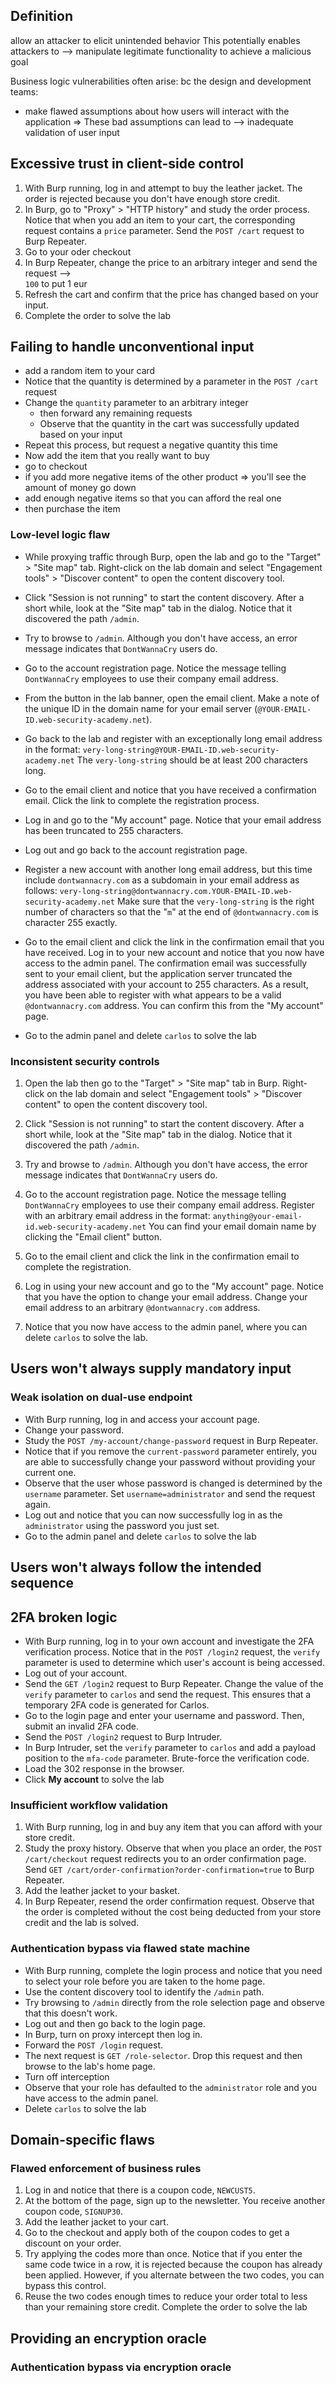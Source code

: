 ## Definition
allow an attacker to elicit unintended behavior
This potentially enables attackers to -->  manipulate legitimate functionality 
                                    to achieve a malicious goal

Business logic vulnerabilities often arise:
bc the design and development teams:
- make flawed assumptions about how users will interact with the application
  =>
   These bad assumptions can lead to -->  inadequate validation of user input

## Excessive trust in client-side control
1. With Burp running, log in and attempt to buy the leather jacket. 
   The order is rejected because you don't have enough store credit.
2. In Burp, go to "Proxy" > "HTTP history" and study the order process. 
   Notice that when you add an item to your cart, the corresponding request contains a `price` parameter. Send the `POST /cart` request to Burp Repeater.
3. Go to your oder checkout
1. In Burp Repeater, change the price to an arbitrary integer and send the request -->  
   `100` to put 1 eur
2. Refresh the cart and confirm that the price has changed based on your input.
4. Complete the order to solve the lab

## Failing to handle unconventional input
- add a random item to your card
- Notice that the quantity is determined by a parameter in the `POST /cart` request
- Change the `quantity` parameter to an arbitrary integer
	- then forward any remaining requests
	- Observe that the quantity in the cart was successfully updated based on your input
- Repeat this process, but request a negative quantity this time
- Now add the item that you really want to buy
- go to checkout
- if you add more negative items of the other product =>  you'll see the amount of money go down
- add enough negative items so that you can afford the real one
- then purchase the item

### Low-level logic flaw
- While proxying traffic through Burp, open the lab and go to the "Target" > "Site map" tab. 
  Right-click on the lab domain and select "Engagement tools" > "Discover content" to open the content discovery tool.
- Click "Session is not running" to start the content discovery. 
  After a short while, look at the "Site map" tab in the dialog. 
  Notice that it discovered the path `/admin`.
- Try to browse to `/admin`. Although you don't have access, an error message indicates that `DontWannaCry` users do.
- Go to the account registration page. 
  Notice the message telling `DontWannaCry` employees to use their company email address.
- From the button in the lab banner, open the email client. Make a note of the unique ID in the domain name for your email server (`@YOUR-EMAIL-ID.web-security-academy.net`).
- Go back to the lab and register with an exceptionally long email address in the format:
   `very-long-string@YOUR-EMAIL-ID.web-security-academy.net`
   The `very-long-string` should be at least 200 characters long.

- Go to the email client and notice that you have received a confirmation email. 
  Click the link to complete the registration process.
- Log in and go to the "My account" page. 
  Notice that your email address has been truncated to 255 characters.
- Log out and go back to the account registration page.
- Register a new account with another long email address, but this time include `dontwannacry.com` as a subdomain in your email address as follows:
  `very-long-string@dontwannacry.com.YOUR-EMAIL-ID.web-security-academy.net`
  Make sure that the `very-long-string` is the right number of characters so that the "`m`" at the end of `@dontwannacry.com` is character 255 exactly.

- Go to the email client and click the link in the confirmation email that you have received. Log in to your new account and notice that you now have access to the admin panel. The confirmation email was successfully sent to your email client, but the application server truncated the address associated with your account to 255 characters. 
  As a result, you have been able to register with what appears to be a valid `@dontwannacry.com` address. You can confirm this from the "My account" page.
- Go to the admin panel and delete `carlos` to solve the lab

### Inconsistent security controls
1. Open the lab then go to the "Target" > "Site map" tab in Burp. 
   Right-click on the lab domain and select "Engagement tools" > "Discover content" to open the content discovery tool.
2. Click "Session is not running" to start the content discovery. 
   After a short while, look at the "Site map" tab in the dialog. 
   Notice that it discovered the path `/admin`.
3. Try and browse to `/admin`. 
   Although you don't have access, the error message indicates that `DontWannaCry` users do.
4. Go to the account registration page. 
   Notice the message telling `DontWannaCry` employees to use their company email address. 
   Register with an arbitrary email address in the format:
   `anything@your-email-id.web-security-academy.net`
   You can find your email domain name by clicking the "Email client" button.

5. Go to the email client and click the link in the confirmation email to complete the registration.
6. Log in using your new account and go to the "My account" page. 
   Notice that you have the option to change your email address. 
   Change your email address to an arbitrary `@dontwannacry.com` address.
7. Notice that you now have access to the admin panel, where you can delete `carlos` to solve the lab.

## Users won't always supply mandatory input
### Weak isolation on dual-use endpoint
- With Burp running, log in and access your account page.
- Change your password.
- Study the `POST /my-account/change-password` request in Burp Repeater.
- Notice that if you remove the `current-password` parameter entirely, 
  you are able to successfully change your password without providing your current one.
- Observe that the user whose password is changed is determined by the `username` parameter. Set `username=administrator` and send the request again.
- Log out and notice that you can now successfully log in as the `administrator` using the password you just set.
- Go to the admin panel and delete `carlos` to solve the lab

## Users won't always follow the intended sequence
## 2FA broken logic
- With Burp running, log in to your own account and investigate the 2FA verification process. 
  Notice that in the `POST /login2` request, the `verify` parameter is used to determine which user's account is being accessed.
- Log out of your account.
- Send the `GET /login2` request to Burp Repeater. 
  Change the value of the `verify` parameter to `carlos` and send the request. 
  This ensures that a temporary 2FA code is generated for Carlos.
- Go to the login page and enter your username and password. 
  Then, submit an invalid 2FA code.
- Send the `POST /login2` request to Burp Intruder.
- In Burp Intruder, set the `verify` parameter to `carlos` and add a payload position to the `mfa-code` parameter. Brute-force the verification code.
- Load the 302 response in the browser.
- Click **My account** to solve the lab
### Insufficient workflow validation
1. With Burp running, log in and buy any item that you can afford with your store credit.
2. Study the proxy history. Observe that when you place an order, the `POST /cart/checkout` request redirects you to an order confirmation page. Send `GET /cart/order-confirmation?order-confirmation=true` to Burp Repeater.
3. Add the leather jacket to your basket.
4. In Burp Repeater, resend the order confirmation request. Observe that the order is completed without the cost being deducted from your store credit and the lab is solved.

### Authentication bypass via flawed state machine
- With Burp running, complete the login process and notice that you need to select your role before you are taken to the home page.
- Use the content discovery tool to identify the `/admin` path.
- Try browsing to `/admin` directly from the role selection page and observe that this doesn't work.
- Log out and then go back to the login page. 
- In Burp, turn on proxy intercept then log in.
- Forward the `POST /login` request. 
- The next request is `GET /role-selector`. 
  Drop this request and then browse to the lab's home page. 
- Turn off interception
- Observe that your role has defaulted to the `administrator` role and you have access to the admin panel.
- Delete `carlos` to solve the lab
## Domain-specific flaws
### Flawed enforcement of business rules
1. Log in and notice that there is a coupon code, `NEWCUST5`.
2. At the bottom of the page, sign up to the newsletter. You receive another coupon code, `SIGNUP30`.
3. Add the leather jacket to your cart.
4. Go to the checkout and apply both of the coupon codes to get a discount on your order.
5. Try applying the codes more than once. Notice that if you enter the same code twice in a row, it is rejected because the coupon has already been applied. However, if you alternate between the two codes, you can bypass this control.
6. Reuse the two codes enough times to reduce your order total to less than your remaining store credit. Complete the order to solve the lab

## Providing an encryption oracle
### Authentication bypass via encryption oracle
